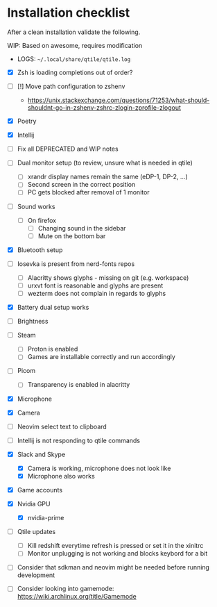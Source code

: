 # Installation checklist

After a clean installation validate the following.

WIP: Based on awesome, requires modification

- LOGS: `~/.local/share/qtile/qtile.log`

- [x] Zsh is loading completions out of order?
- [ ] [!] Move path configuration to zshenv
    - <https://unix.stackexchange.com/questions/71253/what-should-shouldnt-go-in-zshenv-zshrc-zlogin-zprofile-zlogout>
- [x] Poetry
- [x] Intellij
- [ ] Fix all DEPRECATED and WIP notes

- [ ] Dual monitor setup (to review, unsure what is needed in qtile)
    - [ ] xrandr display names remain the same (eDP-1, DP-2, ...)
    - [ ] Second screen in the correct position
    - [ ] PC gets blocked after removal of 1 monitor
- [ ] Sound works
    - [ ] On firefox
        - [ ] Changing sound in the sidebar
        - [ ] Mute on the bottom bar
- [x] Bluetooth setup
- [ ] Iosevka is present from nerd-fonts repos
    - [ ] Alacritty shows glyphs - missing on git (e.g. workspace)
    - [ ] urxvt font is reasonable and glyphs are present
    - [ ] wezterm does not complain in regards to glyphs
- [x] Battery dual setup works
- [ ] Brightness
- [ ] Steam
    - [ ] Proton is enabled
    - [ ] Games are installable correctly and run accordingly
- [ ] Picom
    - [ ] Transparency is enabled in alacritty
- [x] Microphone
- [x] Camera
- [ ] Neovim select text to clipboard
- [ ] Intellij is not responding to qtile commands
- [x] Slack and Skype
    - [x] Camera is working, microphone does not look like
    - [x] Microphone also works
- [x] Game accounts
- [x] Nvidia GPU
    - [x] nvidia-prime

- [ ] Qtile updates
    - [ ] Kill redshift everytime refresh is pressed or set it in the xinitrc
    - [ ] Monitor unplugging is not working and blocks keybord for a bit

- [ ] Consider that sdkman and neovim might be needed before running development
- [ ] Consider looking into gamemode: <https://wiki.archlinux.org/title/Gamemode>
